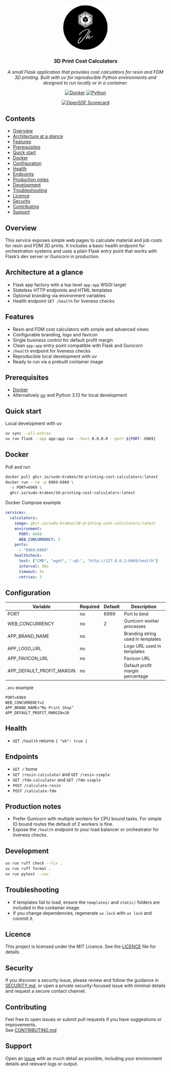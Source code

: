 <div align="center">
<img src="docs/assets/logo.png" align="center" width="144px" height="144px"/>

### 3D Print Cost Calculators

_A small Flask application that provides cost calculators for resin and FDM 3D printing. Built with uv for reproducible Python environments and designed to run locally or in a container._
</div>

<div align="center">

[![Docker](https://img.shields.io/github/v/tag/sudo-kraken/3d-printing-cost-calculators?label=docker&logo=docker&style=for-the-badge)](https://github.com/sudo-kraken//3d-printing-cost-calculators/pkgs/container//3d-printing-cost-calculators) [![Python](https://img.shields.io/python/required-version-toml?tomlFilePath=https%3A%2F%2Fraw.githubusercontent.com%2Fsudo-kraken%2F/3d-printing-cost-calculators%2Fmain%2Fpyproject.toml&logo=python&logoColor=yellow&color=3776AB&style=for-the-badge)](https://github.com/sudo-kraken/3d-printing-cost-calculators/blob/main/pyproject.toml)
</div>

<div align="center">

[![OpenSSF Scorecard](https://img.shields.io/ossf-scorecard/github.com/sudo-kraken/3d-printing-cost-calculators?label=openssf%20scorecard&style=for-the-badge)](https://scorecard.dev/viewer/?uri=github.com/sudo-kraken/3d-printing-cost-calculators)

</div>

## Contents

- [Overview](#overview)
- [Architecture at a glance](#architecture-at-a-glance)
- [Features](#features)
- [Prerequisites](#prerequisites)
- [Quick start](#quick-start)
- [Docker](#docker)
- [Configuration](#configuration)
- [Health](#health)
- [Endpoints](#endpoints)
- [Production notes](#production-notes)
- [Development](#development)
- [Troubleshooting](#troubleshooting)
- [Licence](#licence)
- [Security](#security)
- [Contributing](#contributing)
- [Support](#support)

## Overview

This service exposes simple web pages to calculate material and job costs for resin and FDM 3D prints. It includes a basic health endpoint for orchestration systems and uses a plain Flask entry point that works with Flask’s dev server or Gunicorn in production.

## Architecture at a glance

- Flask app factory with a top level `app:app` WSGI target
- Stateless HTTP endpoints and HTML templates
- Optional branding via environment variables
- Health endpoint `GET /health` for liveness checks

## Features

- Resin and FDM cost calculators with simple and advanced views
- Configurable branding, logo and favicon
- Single business control for default profit margin
- Clean `app:app` entry point compatible with Flask and Gunicorn
- `/health` endpoint for liveness checks
- Reproducible local development with uv
- Ready to run via a prebuilt container image

## Prerequisites

- [Docker](https://www.docker.com/)
- Alternatively [uv](https://docs.astral.sh/uv/) and Python 3.13 for local development

## Quick start

Local development with uv

```bash
uv sync --all-extras
uv run flask --app app:app run --host 0.0.0.0 --port ${PORT:-6969}
```

## Docker

Pull and run

```bash
docker pull ghcr.io/sudo-kraken/3d-printing-cost-calculators:latest
docker run --rm -p 6969:6969 \
  -e PORT=6969 \
  ghcr.io/sudo-kraken/3d-printing-cost-calculators:latest
```

Docker Compose example

```yaml
services:
  calculators:
    image: ghcr.io/sudo-kraken/3d-printing-cost-calculators:latest
    environment:
      PORT: 6969
      WEB_CONCURRENCY: 2
    ports:
      - "6969:6969"
    healthcheck:
      test: ["CMD", "wget", "-qO-", "http://127.0.0.1:6969/health"]
      interval: 30s
      timeout: 5s
      retries: 3
```

## Configuration

| Variable | Required | Default | Description |
|----------|----------|---------|-------------|
| PORT | no | 6969 | Port to bind |
| WEB_CONCURRENCY | no | 2 | Gunicorn worker processes |
| APP_BRAND_NAME | no |  | Branding string used in templates |
| APP_LOGO_URL | no |  | Logo URL used in templates |
| APP_FAVICON_URL | no |  | Favicon URL |
| APP_DEFAULT_PROFIT_MARGIN | no |  | Default profit margin percentage |

`.env` example

```dotenv
PORT=6969
WEB_CONCURRENCY=2
APP_BRAND_NAME="My Print Shop"
APP_DEFAULT_PROFIT_MARGIN=20
```

## Health

- `GET /health` returns `{ "ok": true }`

## Endpoints

- `GET /` home
- `GET /resin-calculator` and `GET /resin-simple`
- `GET /fdm-calculator` and `GET /fdm-simple`
- `POST /calculate-resin`
- `POST /calculate-fdm`

## Production notes

- Prefer Gunicorn with multiple workers for CPU bound tasks. For simple IO bound routes the default of 2 workers is fine.
- Expose the `/health` endpoint to your load balancer or orchestrator for liveness checks.

## Development

```bash
uv run ruff check --fix .
uv run ruff format .
uv run pytest --cov
```

## Troubleshooting

- If templates fail to load, ensure the `templates/` and `static/` folders are included in the container image.
- If you change dependencies, regenerate `uv.lock` with `uv lock` and commit it.

## Licence

This project is licensed under the MIT Licence. See the [LICENCE](LICENCE) file for details.

## Security

If you discover a security issue, please review and follow the guidance in [SECURITY.md](SECURITY.md), or open a private security-focused issue with minimal details and request a secure contact channel.

## Contributing

Feel free to open issues or submit pull requests if you have suggestions or improvements.  
See [CONTRIBUTING.md](CONTRIBUTING.md)

## Support

Open an [issue](/../../issues) with as much detail as possible, including your environment details and relevant logs or output.
